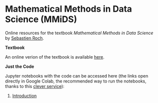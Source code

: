 # Mathematical Methods in Data Science (MMiDS)

Online resources for the textbook *Mathematical Methods in Data Science*  by [Sebastien Roch](https://people.math.wisc.edu/~roch/).

**Textbook**

An online verion of the textbook is available [here](https://mmids-textbook.github.io/).

**Just the Code**

Jupyter notebooks with the code can be accessed here (the links open directly in Google Colab, the recommended way to run the notebooks, thanks to this [clever service](https://www.endtoend.ai/blog/githubtocolab/)):

1. [Introduction](https://githubtocolab.com/MMiDS-textbook/MMiDS-textbook.github.io/blob/main/just_the_code/01_notebook.ipynb)
